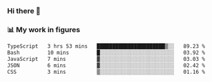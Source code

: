 ### Hi there 👋

### 📊 My work in figures

<!--START_SECTION:waka-->

```txt
TypeScript   3 hrs 53 mins   ██████████████████████▒░░   89.23 %
Bash         10 mins         █░░░░░░░░░░░░░░░░░░░░░░░░   03.92 %
JavaScript   7 mins          ▓░░░░░░░░░░░░░░░░░░░░░░░░   03.03 %
JSON         6 mins          ▓░░░░░░░░░░░░░░░░░░░░░░░░   02.42 %
CSS          3 mins          ▒░░░░░░░░░░░░░░░░░░░░░░░░   01.16 %
```

<!--END_SECTION:waka-->
